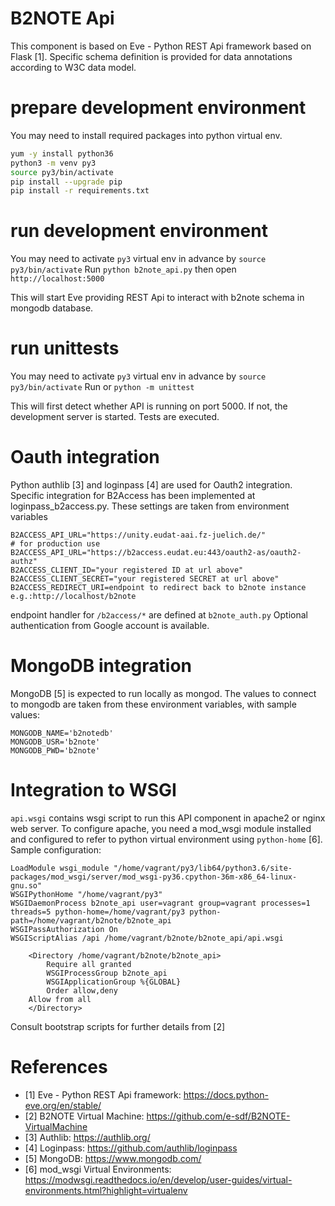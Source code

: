 # B2NOTE Api

This component is based on Eve - Python REST Api framework based on Flask [1].
Specific schema definition is provided for data annotations according to W3C data model.

# prepare development environment

You may need to install required packages
into python virtual env. 
```bash
yum -y install python36
python3 -m venv py3
source py3/bin/activate
pip install --upgrade pip
pip install -r requirements.txt
```

# run development environment

You may need to activate `py3` virtual env in advance by `source py3/bin/activate`
Run `python b2note_api.py` then open `http://localhost:5000`

This will start Eve providing REST Api to interact with b2note schema in mongodb database.

# run unittests

You may need to activate `py3` virtual env in advance by `source py3/bin/activate`
Run or `python -m unittest`

This will first detect whether API is running on port 5000. If not,
the development server is started. Tests are executed.

# Oauth integration

Python authlib [3] and loginpass [4] are used for Oauth2 integration. 
Specific integration for B2Access has been implemented at loginpass_b2access.py. These settings are taken from environment variables

```
B2ACCESS_API_URL="https://unity.eudat-aai.fz-juelich.de/"
# for production use B2ACCESS_API_URL="https://b2access.eudat.eu:443/oauth2-as/oauth2-authz"
B2ACCESS_CLIENT_ID="your registered ID at url above"
B2ACCESS_CLIENT_SECRET="your registered SECRET at url above"
B2ACCESS_REDIRECT_URI=endpoint to redirect back to b2note instance e.g.:http://localhost/b2note
```
endpoint handler for `/b2access/*` are defined at `b2note_auth.py`
Optional authentication from Google account is available.

# MongoDB integration

MongoDB [5] is expected to run locally as mongod. 
The values to connect to mongodb are taken from these environment variables, with sample values:
```
MONGODB_NAME='b2notedb'
MONGODB_USR='b2note'
MONGODB_PWD='b2note'
```

# Integration to WSGI
`api.wsgi` contains wsgi script to run this API component in apache2 or nginx web server.
To configure apache, you need a mod_wsgi module installed 
and configured to refer to python virtual environment using `python-home` [6]. 
Sample configuration:
``` 
LoadModule wsgi_module "/home/vagrant/py3/lib64/python3.6/site-packages/mod_wsgi/server/mod_wsgi-py36.cpython-36m-x86_64-linux-gnu.so"
WSGIPythonHome "/home/vagrant/py3"
WSGIDaemonProcess b2note_api user=vagrant group=vagrant processes=1 threads=5 python-home=/home/vagrant/py3 python-path=/home/vagrant/b2note/b2note_api
WSGIPassAuthorization On
WSGIScriptAlias /api /home/vagrant/b2note/b2note_api/api.wsgi

    <Directory /home/vagrant/b2note/b2note_api>
        Require all granted
        WSGIProcessGroup b2note_api
        WSGIApplicationGroup %{GLOBAL}
        Order allow,deny
	Allow from all
    </Directory> 
```
Consult bootstrap scripts for further details from [2]

# References
- [1] Eve - Python REST Api framework: https://docs.python-eve.org/en/stable/
- [2] B2NOTE Virtual Machine: https://github.com/e-sdf/B2NOTE-VirtualMachine
- [3] Authlib: https://authlib.org/ 
- [4] Loginpass: https://github.com/authlib/loginpass
- [5] MongoDB: https://www.mongodb.com/
- [6] mod_wsgi Virtual Environments: https://modwsgi.readthedocs.io/en/develop/user-guides/virtual-environments.html?highlight=virtualenv